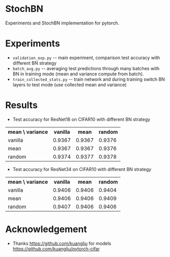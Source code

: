 # StochBN
Experiments and StochBN implementation for pytorch.


# Experiments

* `validation_exp.py` -- main experiment, comparison test accuracy with different BN strategy
* `batch_avg.py` -- averaging test predictions through many batches with BN in training mode (mean and variance compute from batch).
* `train_collected_stats.py` -- train network and during training switch BN layers to test mode (use collected mean and variance)

# Results

* Test accuracy for ResNet18 on CIFAR10 with different BN strategy

<table>
  <tr>
    <th>mean \ variance</th>
    <th>vanilla</th>
    <th>mean</th>
    <th>random</th>
  </tr>
  <tr>
    <td>vanilla</td>
    <td>0.9367</td>
    <td>0.9367</td>
    <td>0.9376</td>
  </tr>
  <tr>
    <td>mean</td>
    <td>0.9367</td>
    <td>0.9367</td>
    <td>0.9376</td>
  </tr>
  <tr>
    <td>random</td>
    <td>0.9374</td>
    <td>0.9377</td>
    <td>0.9378</td>
  </tr>
</table>

* Test accuracy for ResNet34 on CIFAR10 with different BN strategy

<table>
  <tr>
    <th>mean \ variance</th>
    <th>vanilla</th>
    <th>mean</th>
    <th>random</th>
  </tr>
  <tr>
    <td>vanilla</td>
    <td>0.9406</td>
    <td>0.9406</td>
    <td>0.9404</td>
  </tr>
  <tr>
    <td>mean</td>
    <td>0.9406</td>
    <td>0.9406</td>
    <td>0.9409</td>
  </tr>
  <tr>
    <td>random</td>
    <td>0.9407</td>
    <td>0.9406</td>
    <td>0.9406</td>
  </tr>
</table>

# Acknowledgement
* Thanks https://github.com/kuangliu for models https://github.com/kuangliu/pytorch-cifar
